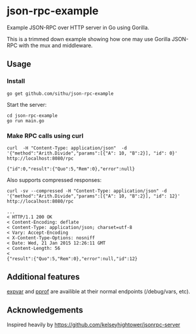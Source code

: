 # json-rpc-example
Example JSON-RPC over HTTP server in Go using Gorilla.

This is a trimmed down example showing how one may use Gorilla
JSON-RPC with the mux and middleware.

## Usage

### Install

```
go get github.com/sithu/json-rpc-example
```

Start the  server:

```
cd json-rpc-example
go run main.go
```

### Make RPC calls using curl

```
curl  -H "Content-Type: application/json"  -d '{"method":"Arith.Divide","params":[{"A": 10, "B":2}], "id": 0}' http://localhost:8080/rpc
```

```
{"id":0,"result":{"Quo":5,"Rem":0},"error":null}
```

Also supports compressed responses:

```
curl -sv --compressed -H "Content-Type: application/json" -d '{"method":"Arith.Divide","params":[{"A": 10, "B":2}], "id": 12}' http://localhost:8080/rpc
```

```
...
< HTTP/1.1 200 OK
< Content-Encoding: deflate
< Content-Type: application/json; charset=utf-8
< Vary: Accept-Encoding
< X-Content-Type-Options: nosniff
< Date: Wed, 21 Jan 2015 12:26:11 GMT
< Content-Length: 56
<
{"result":{"Quo":5,"Rem":0},"error":null,"id":12}
```

## Additional features

[expvar](http://golang.org/pkg/expvar) and
[pprof](http://golang.org/pkg/net/http/pprof/) are availible at their
normal endpoints (/debug/vars, etc).


## Acknowledgements

Inspired heavily by https://github.com/kelseyhightower/jsonrpc-server
